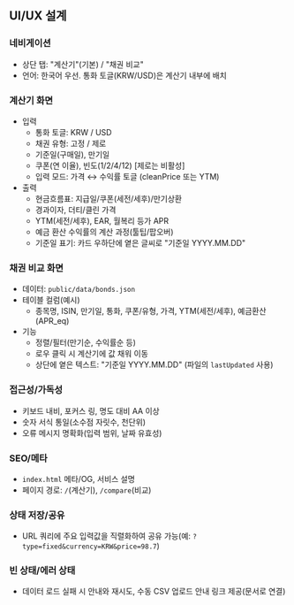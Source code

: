 ## UI/UX 설계

### 네비게이션
- 상단 탭: "계산기"(기본) / "채권 비교"
- 언어: 한국어 우선. 통화 토글(KRW/USD)은 계산기 내부에 배치

### 계산기 화면
- 입력
  - 통화 토글: KRW / USD
  - 채권 유형: 고정 / 제로
  - 기준일(구매일), 만기일
  - 쿠폰(연 이율), 빈도(1/2/4/12) [제로는 비활성]
  - 입력 모드: 가격 ↔ 수익률 토글 (cleanPrice 또는 YTM)
- 출력
  - 현금흐름표: 지급일/쿠폰(세전/세후)/만기상환
  - 경과이자, 더티/클린 가격
  - YTM(세전/세후), EAR, 월복리 등가 APR
  - 예금 환산 수익률의 계산 과정(툴팁/팝오버)
  - 기준일 표기: 카드 우하단에 옅은 글씨로 "기준일 YYYY.MM.DD"

### 채권 비교 화면
- 데이터: `public/data/bonds.json`
- 테이블 컬럼(예시)
  - 종목명, ISIN, 만기일, 통화, 쿠폰/유형, 가격, YTM(세전/세후), 예금환산(APR_eq)
- 기능
  - 정렬/필터(만기순, 수익률순 등)
  - 로우 클릭 시 계산기에 값 채워 이동
  - 상단에 옅은 텍스트: "기준일 YYYY.MM.DD" (파일의 `lastUpdated` 사용)

### 접근성/가독성
- 키보드 내비, 포커스 링, 명도 대비 AA 이상
- 숫자 서식 통일(소수점 자릿수, 천단위)
- 오류 메시지 명확화(입력 범위, 날짜 유효성)

### SEO/메타
- `index.html` 메타/OG, 서비스 설명
- 페이지 경로: `/`(계산기), `/compare`(비교)

### 상태 저장/공유
- URL 쿼리에 주요 입력값을 직렬화하여 공유 가능(예: `?type=fixed&currency=KRW&price=98.7`)

### 빈 상태/에러 상태
- 데이터 로드 실패 시 안내와 재시도, 수동 CSV 업로드 안내 링크 제공(문서로 연결)
